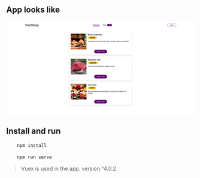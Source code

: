 ## App looks like

![alt](screen.png)


## Install and run 
```bash
    npm install
```
```bash
    npm run serve
```
> Vuex is used in the app. version:^4.0.2